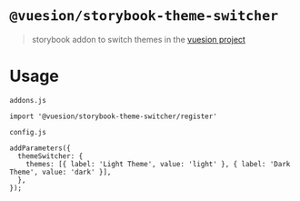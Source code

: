 # `@vuesion/storybook-theme-switcher`

> storybook addon to switch themes in the [vuesion project](https://github.com/vuesion/vuesion)

# Usage

`addons.js`
```
import '@vuesion/storybook-theme-switcher/register'
```

`config.js`
```
addParameters({
  themeSwitcher: {
    themes: [{ label: 'Light Theme', value: 'light' }, { label: 'Dark Theme', value: 'dark' }],
  },
});
```
